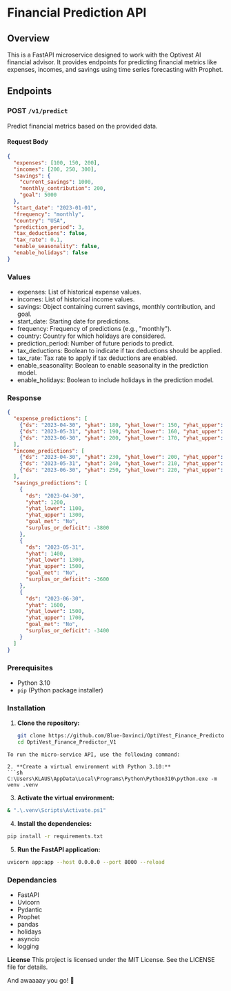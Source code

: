 # Financial Prediction API

## Overview

This is a FastAPI microservice designed to work with the Optivest AI financial advisor. 
It provides endpoints for predicting financial metrics like expenses, incomes, and savings using time series forecasting with Prophet.

## Endpoints

### POST `/v1/predict`

Predict financial metrics based on the provided data.

#### Request Body

```json
{
  "expenses": [100, 150, 200],
  "incomes": [200, 250, 300],
  "savings": {
    "current_savings": 1000,
    "monthly_contribution": 200,
    "goal": 5000
  },
  "start_date": "2023-01-01",
  "frequency": "monthly",
  "country": "USA",
  "prediction_period": 3,
  "tax_deductions": false,
  "tax_rate": 0.1,
  "enable_seasonality": false,
  "enable_holidays": false
}
```
### Values
- expenses: List of historical expense values.
- incomes: List of historical income values.
- savings: Object containing current savings, monthly contribution, and goal.
- start_date: Starting date for predictions.
- frequency: Frequency of predictions (e.g., "monthly").
- country: Country for which holidays are considered.
- prediction_period: Number of future periods to predict.
- tax_deductions: Boolean to indicate if tax deductions should be applied.
- tax_rate: Tax rate to apply if tax deductions are enabled.
- enable_seasonality: Boolean to enable seasonality in the prediction model.
- enable_holidays: Boolean to include holidays in the prediction model.

### Response
```json
{
  "expense_predictions": [
    {"ds": "2023-04-30", "yhat": 180, "yhat_lower": 150, "yhat_upper": 210},
    {"ds": "2023-05-31", "yhat": 190, "yhat_lower": 160, "yhat_upper": 220},
    {"ds": "2023-06-30", "yhat": 200, "yhat_lower": 170, "yhat_upper": 230}
  ],
  "income_predictions": [
    {"ds": "2023-04-30", "yhat": 230, "yhat_lower": 200, "yhat_upper": 260},
    {"ds": "2023-05-31", "yhat": 240, "yhat_lower": 210, "yhat_upper": 270},
    {"ds": "2023-06-30", "yhat": 250, "yhat_lower": 220, "yhat_upper": 280}
  ],
  "savings_predictions": [
    {
      "ds": "2023-04-30",
      "yhat": 1200,
      "yhat_lower": 1100,
      "yhat_upper": 1300,
      "goal_met": "No",
      "surplus_or_deficit": -3800
    },
    {
      "ds": "2023-05-31",
      "yhat": 1400,
      "yhat_lower": 1300,
      "yhat_upper": 1500,
      "goal_met": "No",
      "surplus_or_deficit": -3600
    },
    {
      "ds": "2023-06-30",
      "yhat": 1600,
      "yhat_lower": 1500,
      "yhat_upper": 1700,
      "goal_met": "No",
      "surplus_or_deficit": -3400
    }
  ]
}
```

### Prerequisites

- Python 3.10
- `pip` (Python package installer)

### Installation
1. **Clone the repository:**

   ```sh
   git clone https://github.com/Blue-Davinci/OptiVest_Finance_Predictor_Micro_Service_V1
   cd OptiVest_Finance_Predictor_V1
  ```
To run the micro-service API, use the following command:

2. **Create a virtual environment with Python 3.10:**
```sh
C:\Users\KLAUS\AppData\Local\Programs\Python\Python310\python.exe -m venv .venv
```

3. **Activate the virtual environment:**
```bash
& ".\.venv\Scripts\Activate.ps1"
```

4. **Install the dependencies:**
```bash
pip install -r requirements.txt
```

5. **Run the FastAPI application:**
```bash
uvicorn app:app --host 0.0.0.0 --port 8000 --reload
```

### Dependancies
- FastAPI
- Uvicorn
- Pydantic
- Prophet
- pandas
- holidays
- asyncio
- logging

**License**
This project is licensed under the MIT License. See the LICENSE file for details.

And awaaaay you go! 🚀
